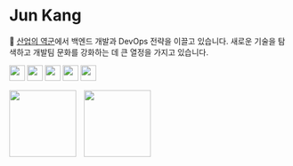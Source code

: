 # Jun Kang

🔭 [산업의 역군](https://www.sankun.com)에서 백엔드 개발과 DevOps 전략을 이끌고 있습니다. 새로운 기술을 탐색하고 개발팀 문화를 강화하는 데 큰 열정을 가지고 있습니다.

<img src="https://img.shields.io/badge/-Java-007396?style=for-the-badge&logo=java&logoColor=white" height="28" /> <img src="https://img.shields.io/badge/-SQL-336791?style=for-the-badge&logo=postgresql&logoColor=white" height="28" /> <img src="https://img.shields.io/badge/-AWS-232F3E?style=for-the-badge&logo=amazonaws&logoColor=white" height="28" /> <img src="https://img.shields.io/badge/-Python-3776AB?style=for-the-badge&logo=python&logoColor=white" height="28" /> <img src="https://img.shields.io/badge/-Machine%20Learning-FF6F00?style=for-the-badge&logo=tensorflow&logoColor=white" height="28" />
<!--
![junhkang's GitHub stats](https://github-readme-stats.vercel.app/api?username=junhkang&show_icons=true&theme=radical&count_private=true)-->

[<img src="https://img.shields.io/badge/LinkedIn--lightgrey?style=for-the-badge&logo=linkedin&logoColor=white" width="120" />](https://www.linkedin.com/in/junh-kang/) [<img src="https://img.shields.io/badge/Tistory--lightgrey?style=for-the-badge&logo=blogger&logoColor=white" width="120" />](https://junhkang.tistory.com)
